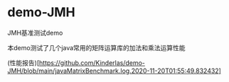 # demo-JMH

JMH基准测试demo

本demo测试了几个java常用的矩阵运算库的加法和乘法运算性能

(性能报告)[https://github.com/Kinderlas/demo-JMH/blob/main/javaMatrixBenchmark.log.2020-11-20T01:55:49.832432]

